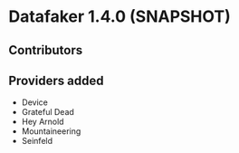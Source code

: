# Datafaker 1.4.0 (SNAPSHOT)

## Contributors

## Providers added

* Device
* Grateful Dead
* Hey Arnold
* Mountaineering
* Seinfeld
